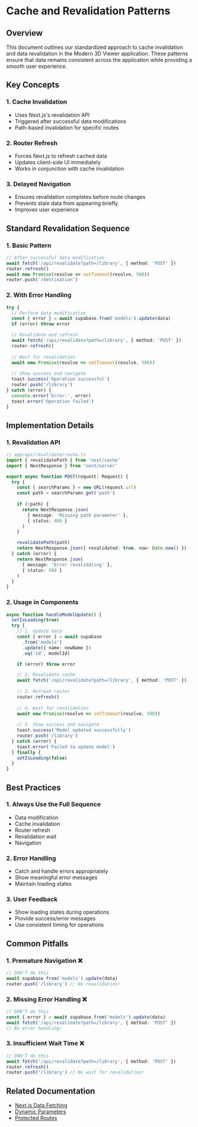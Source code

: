 # Cache and Revalidation Patterns

## Overview
This document outlines our standardized approach to cache invalidation and data revalidation in the Modern 3D Viewer application. These patterns ensure that data remains consistent across the application while providing a smooth user experience.

## Key Concepts

### 1. Cache Invalidation
- Uses Next.js's revalidation API
- Triggered after successful data modifications
- Path-based invalidation for specific routes

### 2. Router Refresh
- Forces Next.js to refresh cached data
- Updates client-side UI immediately
- Works in conjunction with cache invalidation

### 3. Delayed Navigation
- Ensures revalidation completes before route changes
- Prevents stale data from appearing briefly
- Improves user experience

## Standard Revalidation Sequence

### 1. Basic Pattern
```typescript
// After successful data modification
await fetch('/api/revalidate?path=/library', { method: 'POST' })
router.refresh()
await new Promise(resolve => setTimeout(resolve, 500))
router.push('/destination')
```

### 2. With Error Handling
```typescript
try {
  // Perform data modification
  const { error } = await supabase.from('models').update(data)
  if (error) throw error

  // Revalidate and refresh
  await fetch('/api/revalidate?path=/library', { method: 'POST' })
  router.refresh()
  
  // Wait for revalidation
  await new Promise(resolve => setTimeout(resolve, 500))
  
  // Show success and navigate
  toast.success('Operation successful')
  router.push('/library')
} catch (error) {
  console.error('Error:', error)
  toast.error('Operation failed')
}
```

## Implementation Details

### 1. Revalidation API
```typescript
// app/api/revalidate/route.ts
import { revalidatePath } from 'next/cache'
import { NextResponse } from 'next/server'

export async function POST(request: Request) {
  try {
    const { searchParams } = new URL(request.url)
    const path = searchParams.get('path')
    
    if (!path) {
      return NextResponse.json(
        { message: 'Missing path parameter' },
        { status: 400 }
      )
    }

    revalidatePath(path)
    return NextResponse.json({ revalidated: true, now: Date.now() })
  } catch (error) {
    return NextResponse.json(
      { message: 'Error revalidating' },
      { status: 500 }
    )
  }
}
```

### 2. Usage in Components
```typescript
async function handleModelUpdate() {
  setIsLoading(true)
  try {
    // 1. Update data
    const { error } = await supabase
      .from('models')
      .update({ name: newName })
      .eq('id', modelId)

    if (error) throw error

    // 2. Revalidate cache
    await fetch('/api/revalidate?path=/library', { method: 'POST' })
    
    // 3. Refresh router
    router.refresh()
    
    // 4. Wait for revalidation
    await new Promise(resolve => setTimeout(resolve, 500))
    
    // 5. Show success and navigate
    toast.success('Model updated successfully')
    router.push('/library')
  } catch (error) {
    toast.error('Failed to update model')
  } finally {
    setIsLoading(false)
  }
}
```

## Best Practices

### 1. Always Use the Full Sequence
- Data modification
- Cache invalidation
- Router refresh
- Revalidation wait
- Navigation

### 2. Error Handling
- Catch and handle errors appropriately
- Show meaningful error messages
- Maintain loading states

### 3. User Feedback
- Show loading states during operations
- Provide success/error messages
- Use consistent timing for operations

## Common Pitfalls

### 1. Premature Navigation ❌
```typescript
// DON'T do this
await supabase.from('models').update(data)
router.push('/library') // No revalidation!
```

### 2. Missing Error Handling ❌
```typescript
// DON'T do this
const { error } = await supabase.from('models').update(data)
await fetch('/api/revalidate?path=/library', { method: 'POST' })
// No error handling!
```

### 3. Insufficient Wait Time ❌
```typescript
// DON'T do this
await fetch('/api/revalidate?path=/library', { method: 'POST' })
router.refresh()
router.push('/library') // No wait for revalidation!
```

## Related Documentation
- [Next.js Data Fetching](https://nextjs.org/docs/app/building-your-application/data-fetching)
- [Dynamic Parameters](./dynamic-params.md)
- [Protected Routes](./protected-routes.md) 